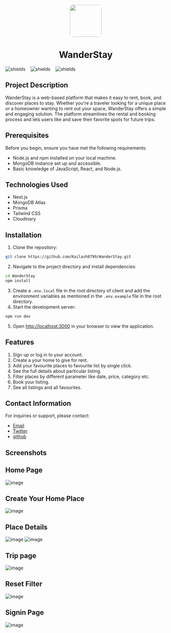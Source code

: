 <div align="center">
  <img src="https://wanderstay-nextjs14.vercel.app/logo.png" width="100px" style="border-radius:10px;" align="center" >
  <h1>WanderStay</h1>
  <div align="center" style="display:flex; gap:16px;">
    <img src="https://img.shields.io/github/languages/top/Kailash8799/WanderStay" alt="shields">
    <img src="https://img.shields.io/github/forks/Kailash8799/WanderStay" alt="shields">
    <img src="https://img.shields.io/github/stars/Kailash8799/WanderStay" alt="shields">
  </div>
</div>

## Project Description

WanderStay is a web-based platform that makes it easy to rent, book, and discover places to stay. Whether you're a traveler looking for a unique place or a homeowner wanting to rent out your space, WanderStay offers a simple and engaging solution. The platform streamlines the rental and booking process and lets users like and save their favorite spots for future trips.

## Prerequisites

Before you begin, ensure you have met the following requirements:

- Node.js and npm installed on your local machine.
- MongoDB instance set up and accessible.
- Basic knowledge of JavaScript, React, and Node.js.

## Technologies Used

- Next.js
- MongoDB Atlas
- Prisma
- Tailwind CSS
- Cloudinary

## Installation

1. Clone the repository:

```sh
git clone https://github.com/Kailash8799/WanderStay.git
```

2. Navigate to the project directory and install dependencies:

```sh
cd WanderStay
npm install
```

3. Create a `.env.local` file in the root directory of client and add the environment variables as mentioned in the `.env.example` file in the root directory.
4. Start the development server:

```sh
npm run dev
```

5. Open [http://localhost:3000](http://localhost:3000) in your browser to view the application.


## Features

1. Sign up or log in to your account.
2. Create a your home to give for rent.
3. Add your favourite places to favourite list by single click.
4. See the full details about particular listing.
5. Filter places by different parameter like date, price, category etc.
6. Book your listing.
7. See all listings and all favourites.

## Contact Information

For inquiries or support, please contact:

- [Email](mailto:kailashrajput8799@gmail.com)
- [Twitter](https://x.com/thekailash8799)
- [github](https://github.com/Kailash8799)

## Screenshots

## Home Page
![image](https://github.com/Kailash8799/WanderStay/assets/98249911/4edeb4c6-df2c-4e50-acb9-c524b4a4fd8d)

## Create Your Home Place
![image](https://github.com/Kailash8799/WanderStay/assets/98249911/a5686f30-de6a-4700-9ada-3f17683f7a1a)

## Place Details
![image](https://github.com/Kailash8799/WanderStay/assets/98249911/128953bf-3544-4956-8834-19560a9d17f3)
![image](https://github.com/Kailash8799/WanderStay/assets/98249911/839678f0-4eb2-4a02-b72b-5ce0bceffdd3)

## Trip page
![image](https://github.com/Kailash8799/WanderStay/assets/98249911/0a8d9941-150e-4136-9e35-e3e698582fb1)

## Reset Filter
![image](https://github.com/Kailash8799/WanderStay/assets/98249911/1910e34c-5e02-4851-8c02-a0e31f77da55)

## Signin Page
![image](https://github.com/Kailash8799/WanderStay/assets/98249911/3c2d1949-7dd4-4096-8dbe-2eaa5b55874e)
